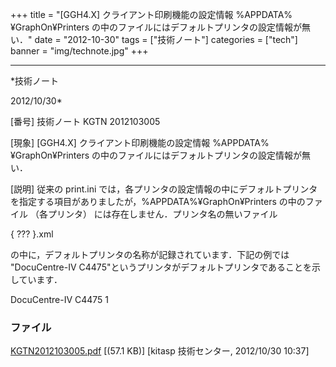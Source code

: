 ﻿+++
title = "[GGH4.X] クライアント印刷機能の設定情報 %APPDATA%¥GraphOn¥Printers の中のファイルにはデフォルトプリンタの設定情報が無い．"
date = "2012-10-30"
tags = ["技術ノート"]
categories = ["tech"]
banner = "img/technote.jpg"
+++

-----------------------------------------------------------------------------------------------------------------------------

*技術ノート

2012/10/30*


[番号]
技術ノート KGTN 2012103005

[現象]
[GGH4.X] クライアント印刷機能の設定情報 %APPDATA%¥GraphOn¥Printers
の中のファイルにはデフォルトプリンタの設定情報が無い．

[説明]
従来の print.ini
では，各プリンタの設定情報の中にデフォルトプリンタを指定する項目がありましたが，%APPDATA%¥GraphOn¥Printers
の中のファイル （各プリンタ） には存在しません．プリンタ名の無いファイル

{ ??? }.xml

の中に，デフォルトプリンタの名称が記録されています．下記の例では
"DocuCentre-IV
C4475"というプリンタがデフォルトプリンタであることを示しています．


<sessionprintersettings version="1.0">
<default>DocuCentre-IV C4475</default>
<defaultlocation>1</defaultlocation>
</sessionprintersettings>


### ファイル

 
 


[KGTN2012103005.pdf](http://techreport.kitasp.net/attachments/download/1062/KGTN2012103005.pdf)
 [(57.1 KB)] [kitasp 技術センター, 2012/10/30
10:37]


 


 

